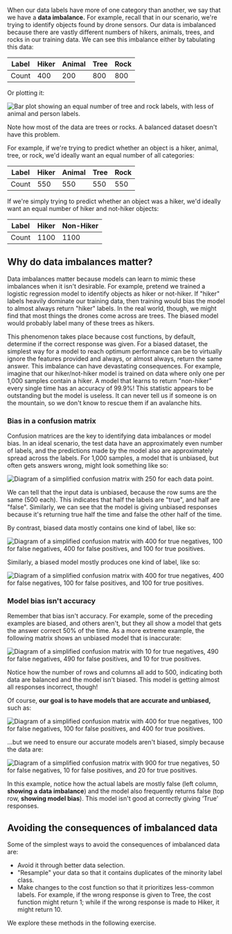 When our data labels have more of one category than another, we say that we have a **data imbalance.** For example, recall that in our scenario, we're trying to identify objects found by drone sensors. Our data is imbalanced because there are vastly different numbers of hikers, animals, trees, and rocks in our training data. We can see this imbalance either by tabulating this data:

| Label      | Hiker      |  Animal    |  Tree      |  Rock      |
|------------|------------|------------|------------|------------|
| Count      | 400        | 200        |  800       |  800       |

Or plotting it:

![Bar plot showing an equal number of tree and rock labels, with less of animal and person labels.](../media/8-g-d.jpg)

Note how most of the data are trees or rocks. A balanced dataset doesn't have this problem.

For example, if we're trying to predict whether an object is a hiker, animal, tree, or rock, we'd ideally want an equal number of all categories:

| Label      | Hiker      |  Animal    |  Tree      |  Rock      |
|------------|------------|------------|------------|------------|
| Count      | 550        | 550        |  550       |  550       |

If we're simply trying to predict whether an object was a hiker, we'd ideally want an equal number of hiker and not-hiker objects:

| Label      | Hiker       | Non-Hiker  |
|------------|-------------|------------|
| Count      | 1100        | 1100       |

## Why do data imbalances matter?

Data imbalances matter because models can learn to mimic these imbalances when it isn't desirable. For example, pretend we trained a logistic regression model to identify objects as hiker or not-hiker. If "hiker" labels heavily dominate our training data, then training would bias the model to almost always return "hiker" labels. In the real world, though, we might find that most things the drones come across are trees. The biased model would probably label many of these trees as hikers.

This phenomenon takes place because cost functions, by default, determine if the correct response was given. For a biased dataset, the simplest way for a model to reach optimum performance can be to virtually ignore the features provided and always, or almost always, return the same answer. This imbalance can have devastating consequences. For example, imagine that our hiker/not-hiker model is trained on data where only one per 1,000 samples contain a hiker. A model that learns to return "non-hiker" every single time has an accuracy of 99.9%! This statistic appears to be outstanding but the model is useless. It can never tell us if someone is on the mountain, so we don't know to rescue them if an avalanche hits.

### Bias in a confusion matrix

Confusion matrices are the key to identifying data imbalances or model bias. In an ideal scenario, the test data have an approximately even number of labels, and the predictions made by the model also are approximately spread across the labels. For 1,000 samples, a model that is unbiased, but often gets answers wrong, might look something like so:

![Diagram of a simplified confusion matrix with 250 for each data point.](../media/8-4-a.jpg)

We can tell that the input data is unbiased, because the row sums are the same (500 each). This indicates that half the labels are "true", and half are "false". Similarly, we can see that the model is giving unbiased responses because it's returning true half the time and false the other half of the time.  

By contrast, biased data mostly contains one kind of label, like so:

![Diagram of a simplified confusion matrix with 400 for true negatives, 100 for false negatives, 400 for false positives, and 100 for true positives.](../media/8-4-b.jpg)

Similarly, a biased model mostly produces one kind of label, like so:

![Diagram of a simplified confusion matrix with 400 for true negatives, 400 for false negatives, 100 for false positives, and 100 for true positives.](../media/8-4-c.jpg)

### Model bias isn't accuracy

Remember that bias isn't accuracy. For example, some of the preceding examples are biased, and others aren't, but they all show a model that gets the answer correct 50% of the time. As a more extreme example, the following matrix shows an unbiased model that is inaccurate:

![Diagram of a simplified confusion matrix with 10 for true negatives, 490 for false negatives, 490 for false positives, and 10 for true positives.](../media/8-4-d.jpg)

Notice how the number of rows and columns all add to 500, indicating both data are balanced and the model isn't biased. This model is getting almost all responses incorrect, though!

Of course, **our goal is to have models that are accurate and unbiased,** such as:

![Diagram of a simplified confusion matrix with 400 for true negatives, 100 for false negatives, 100 for false positives, and 400 for true positives.](../media/8-4-e.jpg)

…but we need to ensure our accurate models aren't biased, simply because the data are:

![Diagram of a simplified confusion matrix with 900 for true negatives, 50 for false negatives, 10 for false positives, and 20 for true positives.](../media/8-4-f.jpg)

In this example, notice how the actual labels are mostly false (left column, **showing a data imbalance**) and the model also frequently returns false (top row, **showing model bias**). This model isn't good at correctly giving ‘True’ responses.

## Avoiding the consequences of imbalanced data

Some of the simplest ways to avoid the consequences of imbalanced data are:

* Avoid it through better data selection.
* "Resample" your data so that it contains duplicates of the minority label class.
* Make changes to the cost function so that it prioritizes less-common labels. For example, if the wrong response is given to Tree, the cost function might return 1; while if the wrong response is made to Hiker, it might return 10.

We explore these methods in the following exercise.
